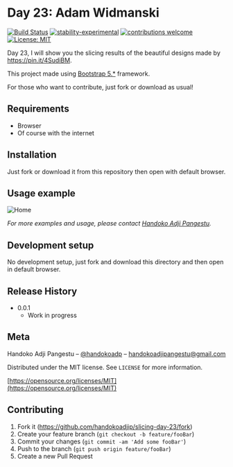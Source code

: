 # Day 23: Adam Widmanski

[![Build Status](https://travis-ci.org/dwyl/esta.svg?branch=master)](https://github.com/handokoadjip/slicing-day-23)
[![stability-experimental](https://img.shields.io/badge/stability-experimental-orange.svg)](https://github.com/handokoadjip/slicing-day-23)
[![contributions welcome](https://img.shields.io/badge/contributions-welcome-brightgreen.svg?style=flat)](https://github.com/handokoadjip/slicing-day-23/fork)
[![License: MIT](https://img.shields.io/badge/License-MIT-yellow.svg)](https://opensource.org/licenses/MIT)

Day 23, I will show you the slicing results of the beautiful designs made by https://pin.it/4SudiBM.

This project made using [Bootstrap 5.\*](https://getbootstrap.com/docs/5.1/getting-started/introduction/) framework.

For those who want to contribute, just fork or download as usual!

## Requirements

- Browser
- Of course with the internet

## Installation

Just fork or download it from this repository then open with default browser.

## Usage example

![Home](https://bebaskripsi.000webhostapp.com/slicing-day-23/home.png)

_For more examples and usage, please contact [Handoko Adji Pangestu](https://www.instagram.com/handokoadp/)._

## Development setup

No development setup, just fork and download this directory and then open in default browser.

## Release History

- 0.0.1
  - Work in progress

## Meta

Handoko Adji Pangestu – [@handokoadp](https://www.instagram.com/handokoadp/) – handokoadjipangestu@gmail.com

Distributed under the MIT license. See `LICENSE` for more information.

[https://opensource.org/licenses/MIT](https://opensource.org/licenses/MIT)

## Contributing

1. Fork it (<https://github.com/handokoadjip/slicing-day-23/fork>)
2. Create your feature branch (`git checkout -b feature/fooBar`)
3. Commit your changes (`git commit -am 'Add some fooBar'`)
4. Push to the branch (`git push origin feature/fooBar`)
5. Create a new Pull Request
